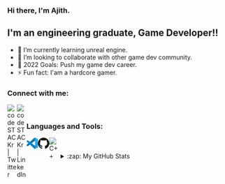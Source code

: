 ### Hi there, I'm Ajith.

## I'm an engineering graduate, Game Developer!!

- 🌱 I’m currently learning unreal engine.
- 👯 I’m looking to collaborate with other game dev community.
- 🥅 2022 Goals: Push my game dev career.
- ⚡ Fun fact: I'am a hardcore gamer.

### Connect with me:

[<img align="left" alt="codeSTACKr | Twitter" width="22px" src="https://cdn.jsdelivr.net/npm/simple-icons@v3/icons/twitter.svg" />][twitter]
[<img align="left" alt="codeSTACKr | LinkedIn" width="22px" src="https://cdn.jsdelivr.net/npm/simple-icons@v3/icons/linkedin.svg" />][linkedin]

<br />

### Languages and Tools:

<img align="left" alt="Visual Studio Code" width="26px" src="https://raw.githubusercontent.com/github/explore/80688e429a7d4ef2fca1e82350fe8e3517d3494d/topics/visual-studio-code/visual-studio-code.png" />
<img align="left" alt="GitHub" width="26px" src="https://raw.githubusercontent.com/github/explore/78df643247d429f6cc873026c0622819ad797942/topics/github/github.png" />
<img align="left" alt="C++" width="26px" src="https://camo.githubusercontent.com/f7f24086498ff611c5d0346259cc1cd6bbb757fdd3da2b33debc8724b8d6f558/68747470733a2f2f75706c6f61642e77696b696d656469612e6f72672f77696b6970656469612f636f6d6d6f6e732f312f31382f49534f5f432532422532425f4c6f676f2e737667" />



<br />
<br />


<details>
  <summary>:zap: My GitHub Stats</summary>

  <img align="left" alt="codeSTACKr's GitHub Stats" src="https://github-readme-stats.vercel.app/api?username=ajparker17&show_icons=true&hide_border=true" />

</details>


[twitter]: https://twitter.com/Ajith_xd17
[linkedin]: https://linkedin.com/in/aj-studios-520882212



